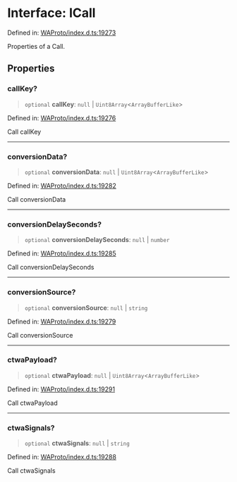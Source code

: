 # Interface: ICall

Defined in: [WAProto/index.d.ts:19273](https://github.com/Fokusdotid/Baileys/blob/86ad0f8078178c8586062ad3364a59e068f4b3b2/WAProto/index.d.ts#L19273)

Properties of a Call.

## Properties

### callKey?

> `optional` **callKey**: `null` \| `Uint8Array`\<`ArrayBufferLike`\>

Defined in: [WAProto/index.d.ts:19276](https://github.com/Fokusdotid/Baileys/blob/86ad0f8078178c8586062ad3364a59e068f4b3b2/WAProto/index.d.ts#L19276)

Call callKey

***

### conversionData?

> `optional` **conversionData**: `null` \| `Uint8Array`\<`ArrayBufferLike`\>

Defined in: [WAProto/index.d.ts:19282](https://github.com/Fokusdotid/Baileys/blob/86ad0f8078178c8586062ad3364a59e068f4b3b2/WAProto/index.d.ts#L19282)

Call conversionData

***

### conversionDelaySeconds?

> `optional` **conversionDelaySeconds**: `null` \| `number`

Defined in: [WAProto/index.d.ts:19285](https://github.com/Fokusdotid/Baileys/blob/86ad0f8078178c8586062ad3364a59e068f4b3b2/WAProto/index.d.ts#L19285)

Call conversionDelaySeconds

***

### conversionSource?

> `optional` **conversionSource**: `null` \| `string`

Defined in: [WAProto/index.d.ts:19279](https://github.com/Fokusdotid/Baileys/blob/86ad0f8078178c8586062ad3364a59e068f4b3b2/WAProto/index.d.ts#L19279)

Call conversionSource

***

### ctwaPayload?

> `optional` **ctwaPayload**: `null` \| `Uint8Array`\<`ArrayBufferLike`\>

Defined in: [WAProto/index.d.ts:19291](https://github.com/Fokusdotid/Baileys/blob/86ad0f8078178c8586062ad3364a59e068f4b3b2/WAProto/index.d.ts#L19291)

Call ctwaPayload

***

### ctwaSignals?

> `optional` **ctwaSignals**: `null` \| `string`

Defined in: [WAProto/index.d.ts:19288](https://github.com/Fokusdotid/Baileys/blob/86ad0f8078178c8586062ad3364a59e068f4b3b2/WAProto/index.d.ts#L19288)

Call ctwaSignals
